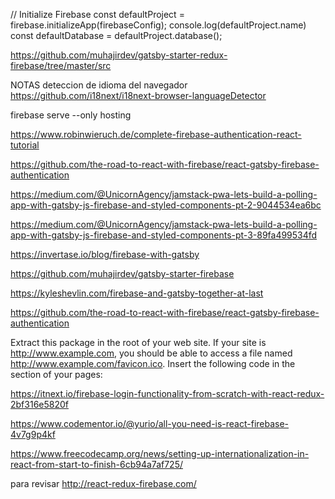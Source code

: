 
// Initialize Firebase
const defaultProject = firebase.initializeApp(firebaseConfig);
console.log(defaultProject.name)
const defaultDatabase = defaultProject.database();

https://github.com/muhajirdev/gatsby-starter-redux-firebase/tree/master/src

NOTAS
deteccion de idioma del navegador
https://github.com/i18next/i18next-browser-languageDetector

firebase serve --only hosting


https://www.robinwieruch.de/complete-firebase-authentication-react-tutorial


https://github.com/the-road-to-react-with-firebase/react-gatsby-firebase-authentication

https://medium.com/@UnicornAgency/jamstack-pwa-lets-build-a-polling-app-with-gatsby-js-firebase-and-styled-components-pt-2-9044534ea6bc

https://medium.com/@UnicornAgency/jamstack-pwa-lets-build-a-polling-app-with-gatsby-js-firebase-and-styled-components-pt-3-89fa499534fd

https://invertase.io/blog/firebase-with-gatsby

https://github.com/muhajirdev/gatsby-starter-firebase

https://kyleshevlin.com/firebase-and-gatsby-together-at-last

https://github.com/the-road-to-react-with-firebase/react-gatsby-firebase-authentication

Extract this package in the root of your web site. If your site is http://www.example.com, you should be able to access a file named http://www.example.com/favicon.ico.
Insert the following code in the <head> section of your pages:
<link rel="apple-touch-icon" sizes="180x180" href="/apple-touch-icon.png?v=YAXq8EOvyr">
<link rel="icon" type="image/png" sizes="32x32" href="/favicon-32x32.png?v=YAXq8EOvyr">
<link rel="icon" type="image/png" sizes="16x16" href="/favicon-16x16.png?v=YAXq8EOvyr">
<link rel="manifest" href="/site.webmanifest?v=YAXq8EOvyr">
<link rel="mask-icon" href="/safari-pinned-tab.svg?v=YAXq8EOvyr" color="#c28223">
<link rel="shortcut icon" href="/favicon.ico?v=YAXq8EOvyr">
<meta name="msapplication-TileColor" content="#00aba9">
<meta name="theme-color" content="#ffffff">

https://itnext.io/firebase-login-functionality-from-scratch-with-react-redux-2bf316e5820f

https://www.codementor.io/@yurio/all-you-need-is-react-firebase-4v7g9p4kf

https://www.freecodecamp.org/news/setting-up-internationalization-in-react-from-start-to-finish-6cb94a7af725/




para revisar http://react-redux-firebase.com/
